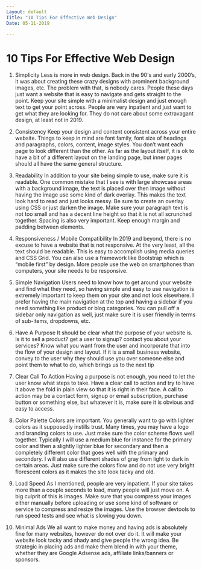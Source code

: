 ```yaml
---
Layout: default
Title: "10 Tips For Effective Web Design"
Date: 05-11-2019

---
```


# 10 Tips For Effective Web Design

1. Simplicity
Less is more in web design. Back in the 90's and early 2000’s, it was about creating these crazy designs with prominent background images, etc. The problem with that, is nobody cares. People these days just want a website that is easy to navigate and gets straight to the point. Keep your site simple with a minimalist design and just enough text to get your point across. People are very inpatient and just want to get what they are looking for. They do not care about some extravagant design, at least not in 2019.
2. Consistency
Keep your design and content consistent across your entire website. Things to keep in mind are font family, font size of headings and paragraphs, colors, content, image styles. You don’t want each page to look different than the other. As far as the layout itself, it is ok to have a bit of a different layout on the landing page, but inner pages should all have the same general structure.
3. Readability
In addition to your site being simple to use, make sure it is readable. One common mistake that I see is with large showcase areas with a background image, the text is placed over then image without having the image use some kind of dark overlay. This makes the text look hard to read and just looks messy. Be sure to create an overlay using CSS or just darken the image. Make sure your paragraph text is not too small and has a decent line height so that it is not all scrunched together. Spacing is also very important. Keep enough margin and padding between elements.
4. Responsiveness / Mobile Compatibility
In 2019 and beyond, there is no excuse to have a website that is not responsive. At the very least, all the text should be readable. This is easy to accomplish using media queries and CSS Grid. You can also use a framework like Bootstrap which is “mobile first” by design. More people use the web on smartphones than computers, your site needs to be responsive.
5. Simple Navigation
Users need to know how to get around your website and find what they need, so having simple and easy to use navigation is extremely important to keep them on your site and not look elsewhere. I prefer having the main navigation at the top and having a sidebar if you need something like product or blog categories. You can pull off a sidebar only navigation as well, just make sure it is user friendly in terms of sub-items, dropdowns, etc.

6. Have A Purpose
It should be clear what the purpose of your website is. Is it to sell a product? get a user to signup? contact you about your services? Know what you want from the user and incorporate that into the flow of your design and layout. If it is a small business website, convey to the user why they should use you over someone else and point them to what to do, which brings us to the next tip
7. Clear Call To Action
Having a purpose is not enough, you need to let the user know what steps to take. Have a clear call to action and try to have it above the fold in plain view so that it is right in their face. A call to action may be a contact form, signup or email subscription, purchase button or something else, but whatever it is, make sure it is obvious and easy to access.
8. Color Palette
Colors are important. You generally want to go with lighter colors as it supposedly instills trust. Many times, you may have a logo and branding colors to use. Just make sure the color scheme flows well together. Typically I will use a medium blue for instance for the primary color and then a slightly lighter blue for secondary and then a completely different color that goes well with the primary and secondary. I will also use different shades of gray from light to dark in certain areas. Just make sure the colors flow and do not use very bright florescent colors as it makes the site look tacky and old.
9. Load Speed
As I mentioned, people are very inpatient. If your site takes more than a couple seconds to load, many people will just move on. A big culprit of this is images. Make sure that you compress your images either manually before uploading or use some kind of software or service to compress and resize the images. Use the browser devtools to run speed tests and see what is slowing you down.
10. Minimal Ads
We all want to make money and having ads is absolutely fine for many websites, however do not over do it. It will make your website look tacky and shady and give people the wrong idea. Be strategic in placing ads and make them blend in with your theme, whether they are Google Adsense ads, affiliate links/banners or sponsors.
